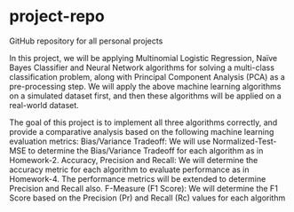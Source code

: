 # project-repo
GitHub repository for all personal projects

In this project, we will be applying Multinomial Logistic Regression, Naïve Bayes Classifier and 
Neural Network algorithms for solving a multi-class classification problem, along with Principal 
Component Analysis  (PCA)  as  a pre-processing step.
We will apply  the above machine  learning 
algorithms on a simulated dataset first, and then these algorithms will be applied on a real-world dataset. 

The goal  of this  project  is  to  implement  all three algorithms  correctly, and provide a comparative 
analysis based on the following machine learning evaluation metrics: 
Bias/Variance Tradeoff: We will use Normalized-Test-MSE to determine the Bias/Variance 
Tradeoff for each algorithm as in Homework-2. 
Accuracy, Precision and Recall: We will determine the accuracy metric for each algorithm to 
evaluate  performance  as  in  Homework-4.  The  performance  metrics  will  be  extended  to 
determine Precision and Recall also. 
F-Measure (F1 Score): We will determine the F1 Score based on the Precision (Pr) and Recall 
(Rc) values for each algorithm
